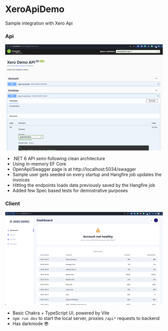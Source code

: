 # XeroApiDemo
Sample integration with Xero Api

### Api
![Client](docs/api.png)
- .NET 6 API semi-following clean architecture
- Using in-memory EF Core
- OpenApi/Swagger page is at http://localhost:5034/swagger
- Sample user gets seeded on every startup and Hangfire job updates the invoices
- Hitting the endpoints loads data previously saved by the Hangfire job
- Added few Spec based tests for demostrative purposes


### Client 
![Client](docs/client.png)
- Basic Chakra + TypeScript UI, powered by Vite
- `npm run dev` to start the local server, proxies `/api*` requests to backend
- Has darkmode 😎
